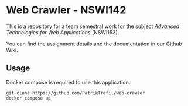 # Web Crawler - NSWI142

This is a repository for a team semestral work for the subject *Advanced Technologies for Web Applications* (NSWI153).

You can find the assignment details and the documentation in our Github Wiki.

## Usage

Docker compose is required to use this application.

```
git clone https://github.com/PatrikTrefil/web-crawler
docker compose up
```
